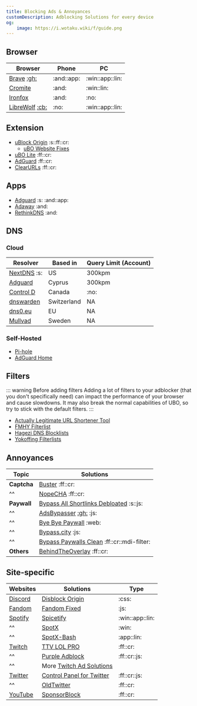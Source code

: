 ```yaml
---
title: Blocking Ads & Annoyances
customDescription: Adblocking Solutions for every device
og:
    image: https://i.wotaku.wiki/f/guide.png
---
```



<GradientCard title="Blocking Ads" description="Adblocking Solutions for every device" theme="turquoise" variant="thin"/>


## Browser
| Browser | Phone | PC |
|-|-|-|
| [Brave](https://brave.com/) [:gh:](https://github.com/brave/brave-browser) | :and::app: | :win::app::lin: |
| [Cromite](https://github.com/uazo/cromite) | :and: | :win::lin: |
| [Ironfox](https://gitlab.com/ironfox-oss/IronFox/) | :and: | :no: |
| [LibreWolf](https://librewolf.net/) [:cb:](https://codeberg.org/librewolf/source) | :no: | :win::app::lin: |

## Extension
- [uBlock Origin](https://github.com/gorhill/uBlock) :s::ff::cr:
  - [uBO Website Fixes](https://old.reddit.com/r/uBlockOrigin/wiki/solutions/)
- [uBO Lite](https://github.com/uBlockOrigin/uBOL-home) :ff::cr:
- [AdGuard](https://adguard.com/en/adguard-browser-extension/overview.html) :ff::cr:
- [ClearURLs](https://docs.clearurls.xyz/) :ff::cr:

## Apps
- [Adguard](https://adguard.com/en/welcome.html) :s: :and::app:
- [Adaway](https://adaway.org/) :and:
- [RethinkDNS](https://rethinkdns.com/) :and:

## DNS

### Cloud
| Resolver   | Based in  | Query Limit (Account) |
|------------|----------|-----------------------------|
| [NextDNS](https://nextdns.io/) :s:  | US       | 300kpm   |
| [Adguard](https://adguard-dns.io/en/welcome.html)   | Cyprus   | 300kpm   |
| [Control D](https://controld.com/)   | Canada   | :no:   |
| [dnswarden](https://dnswarden.com/index.html) | Switzerland | NA  |
| [dns0.eu](https://www.dns0.eu/)   | EU   | NA   |
| [Mullvad](https://mullvad.net/en/help/dns-over-https-and-dns-over-tls)   | Sweden   | NA |

### Self-Hosted
- [Pi-hole](https://pi-hole.net/)
- [AdGuard Home](https://github.com/AdguardTeam/AdGuardHome)

## Filters

::: warning Before adding filters
Adding a lot of filters to your adblocker (that you don't specifically need) can impact the performance of your browser and cause slowdowns. It may also break the normal capabilities of UBO, so try to stick with the default filters.
:::

- [Actually Legitimate URL Shortener Tool](https://github.com/DandelionSprout/adfilt/blob/master/LegitimateURLShortener.txt)
- [FMHY Filterlist](https://github.com/fmhy/FMHYFilterlist)
- [Hagezi DNS Blocklists](https://github.com/hagezi/dns-blocklists)
- [Yokoffing Filterlists](https://github.com/yokoffing/filterlists) 


## Annoyances

| Topic  | Solutions |
|--------|-----------|
| **Captcha** | [Buster](https://github.com/dessant/buster) :ff::cr: |  
| ^^     | [NopeCHA](https://nopecha.com/) :ff::cr: |  
| **Paywall** | [Bypass All Shortlinks Debloated](https://codeberg.org/Amm0ni4/bypass-all-shortlinks-debloated/) :s::js: | 
| ^^     | [AdsBypasser](https://adsbypasser.github.io/) [:gh:](https://github.com/adsbypasser/adsbypasser) :js: |
| ^^     | [Bye Bye Paywall](https://byebyepaywall.com/en/) :web: |  
| ^^     | [Bypass.city](https://bypass.city/how-to-install-userscript) :js: |
| ^^     | [Bypass Paywalls Clean](https://gitflic.ru/user/magnolia1234) :ff::cr::mdi-filter: |  
| **Others** | [BehindTheOverlay](https://github.com/NicolaeNMV/BehindTheOverlay) :ff::cr: |


## Site-specific

| Websites    | Solutions                                                                 | Type                      |
|-------------|---------------------------------------------------------------------------|---------------------------|
| [Discord](https://discord.com/)    | [Disblock Origin](https://codeberg.org/AllPurposeMat/Disblock-Origin)      | :css:           |
| [Fandom](https://www.fandom.com/)   | [Fandom Fixed](https://github.com/squabbled/FandomFixed)                    | :js:                       |
| [Spotify](https://www.spotify.com/) | [Spicetify](https://spicetify.app/)                                         | :win::app::lin:            |
| ^^                                 | [SpotX](https://github.com/SpotX-Official/SpotX)                            | :win:                      |
| ^^                                 | [SpotX-Bash](https://github.com/SpotX-Official/SpotX-Bash)                 | :app::lin:                 |
| [Twitch](https://www.twitch.tv/)    | [TTV LOL PRO](https://github.com/younesaassila/ttv-lol-pro)                 | :ff::cr:                   |
| ^^                                 | [Purple Adblock](https://github.com/arthurbolsoni/Purple-adblock/)          | :ff::cr::js:               |
| ^^                                 | More [Twitch Ad Solutions](https://github.com/pixeltris/TwitchAdSolutions/blob/master/full-list.md) |                          |
| [Twitter](https://x.com/home)      | [Control Panel for Twitter](https://github.com/insin/control-panel-for-twitter/) | :ff::cr::js:             |
| ^^                                 | [OldTwitter](https://github.com/dimdenGD/OldTwitter)                        | :ff::cr:                   |
| [YouTube](https://www.youtube.com/) | [SponsorBlock](https://sponsor.ajay.app/)                                  | :ff::cr:                   |
